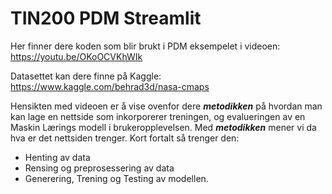 # TIN200 PDM Streamlit

Her finner dere koden som blir brukt i PDM eksempelet i videoen: https://youtu.be/OKoOCVKhWIk

Datasettet kan dere finne på Kaggle: https://www.kaggle.com/behrad3d/nasa-cmaps

Hensikten med videoen er å vise ovenfor dere ***metodikken*** på hvordan man kan lage en nettside som inkorporerer treningen, og evalueringen av en Maskin Lærings modell i brukeropplevelsen. 
Med ***metodikken*** mener vi da hva er det nettsiden trenger. Kort fortalt så trenger den:
* Henting av data
* Rensing og preprosessering av data
* Generering, Trening og Testing av modellen.

